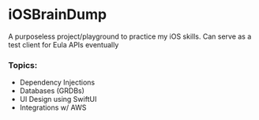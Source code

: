 # iOSBrainDump
A purposeless project/playground to practice my iOS skills. Can serve as a test client for Eula APIs eventually

### Topics: 
- Dependency Injections 
- Databases (GRDBs)
- UI Design using SwiftUI 
- Integrations w/ AWS 
